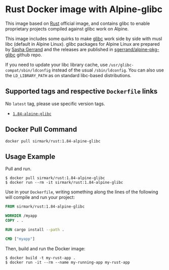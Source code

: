# Rust Docker image with Alpine-glibc
This image based on [Rust](https://hub.docker.com/_/rust) official image, and contains glibc to enable proprietary projects compiled against glibc work on Alpine.

This image includes some quirks to make [glibc](https://www.gnu.org/software/libc/) work side by side with musl libc (default in Alpine Linux). glibc packages for Alpine Linux are prepared by [Sasha Gerrand](https://github.com/sgerrand) and the releases are published in [sgerrand/alpine-pkg-glibc](https://github.com/sgerrand/alpine-pkg-glibc) github repo.

If you need to update your libc library cache, use `/usr/glibc-compat/sbin/ldconfig` instead of the usual `/sbin/ldconfig`. You can also use the `LD_LIBRARY_PATH` as on standard libc-based distributions.

## Supported tags and respective `Dockerfile` links
No `latest` tag, please use specific version tags.

 - [`1.84-alpine-glibc`](https://github.com/Docker-Hub-sirmark/docker-rust-alpine-glibc/blob/main/1.84/alpine-glibc/Dockerfile)

## Docker Pull Command

```console
docker pull sirmark/rust:1.84-alpine-glibc
```

## Usage Example
Pull and run.
```console
$ docker pull sirmark/rust:1.84-alpine-glibc
$ docker run --rm -it sirmark/rust:1.84-alpine-glibc
```

Use in your `Dockerfile`, writing something along the lines of the following will compile and run your project:
```dockerfile
FROM sirmark/rust:1.84-alpine-glibc

WORKDIR /myapp
COPY . .

RUN cargo install --path .

CMD ["myapp"]
```
Then, build and run the Docker image:

```console
$ docker build -t my-rust-app .
$ docker run -it --rm --name my-running-app my-rust-app
```
